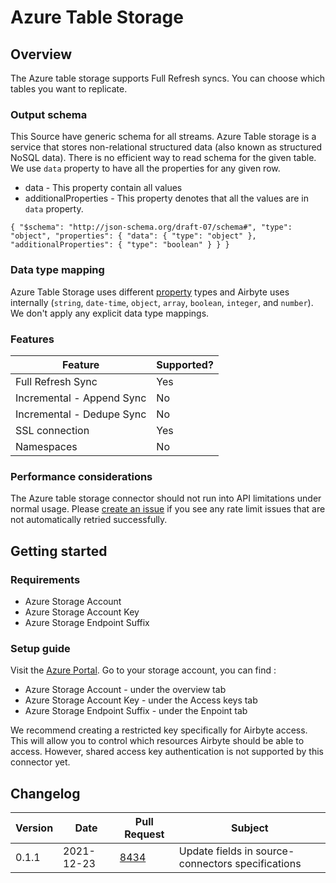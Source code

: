 # Azure Table Storage

## Overview

The Azure table storage supports Full Refresh syncs. You can choose which tables you want to replicate.

### Output schema

This Source have generic schema for all streams. Azure Table storage is a service that stores non-relational structured data (also known as structured NoSQL data). There is no efficient way to read schema for the given table. We use `data` property to have all the properties for any given row.

* data - This property contain all values
* additionalProperties - This property denotes that all the values are in `data` property.

`{ "$schema": "http://json-schema.org/draft-07/schema#", "type": "object", "properties": { "data": { "type": "object" }, "additionalProperties": { "type": "boolean" } } }`

### Data type mapping

Azure Table Storage uses different [property](https://docs.microsoft.com/en-us/rest/api/storageservices/understanding-the-table-service-data-model#property-types) types and Airbyte uses internally (`string`, `date-time`, `object`, `array`, `boolean`, `integer`, and `number`). We don't apply any explicit data type mappings.

### Features

| Feature                   | Supported? |
| ------------------------- | ---------- |
| Full Refresh Sync         | Yes        |
| Incremental - Append Sync | No         |
| Incremental - Dedupe Sync | No         |
| SSL connection            | Yes        |
| Namespaces                | No         |

### Performance considerations

The Azure table storage connector should not run into API limitations under normal usage. Please [create an issue](https://github.com/airbytehq/airbyte/issues) if you see any rate limit issues that are not automatically retried successfully.

## Getting started

### Requirements

* Azure Storage Account
* Azure Storage Account Key
* Azure Storage Endpoint Suffix

### Setup guide

Visit the [Azure Portal](https://portal.azure.com). Go to your storage account, you can find :

* Azure Storage Account - under the overview tab
* Azure Storage Account Key - under the Access keys tab
* Azure Storage Endpoint Suffix - under the Enpoint tab

We recommend creating a restricted key specifically for Airbyte access. This will allow you to control which resources Airbyte should be able to access. However, shared access key authentication is not supported by this connector yet.

## Changelog

| Version | Date       | Pull Request                                           | Subject                                           |
| ------- | ---------- | ------------------------------------------------------ | ------------------------------------------------- |
| 0.1.1   | 2021-12-23 | [8434](https://github.com/airbytehq/airbyte/pull/8434) | Update fields in source-connectors specifications |
